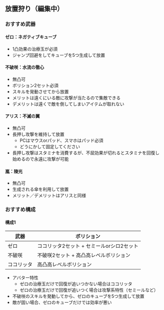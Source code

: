 ## 放置狩り（編集中）

### おすすめ武器
#### ゼロ：ネガティブキューブ
* 1凸効果の治療玉が必須
* ジャンプ回避をしてキューブを5つ生成して放置

#### 不破咲：水流の徹心
* 無凸可
* ボリション2セット必須
* スキルを発動させてから放置
* メリットは遠くにいる敵に攻撃が当たるので集敵できる
* デメリットは遠くで敵を倒してしまいアイテムが取れない

#### アリス：不滅の翼
* 無凸可
* 長押し攻撃を維持して放置
  * PCはマウスorパッド、スマホはパッド必須
  * どうにかして固定してください
* 長押し攻撃はスタミナを消費するが、不屈効果が切れるとスタミナを回復し始めるので永遠に攻撃が可能

#### 嵐：陵光
* 無凸可
* 生成される傘を利用して放置
* メリット／デメリットはアリスと同様

### おすすめ構成
#### 構成1

| 武器 | ボリション |
| --- | --- |
| ゼロ | ココリッタ2セット + セミールorシロ2セット |
| 不破咲 | 不破咲2セット + 高凸高レベルボリション |
| ココリッタ | 高凸高レベルボリション |

* アバター特性
  * ゼロの治療玉だけで回復が追いつかない場合はココリッタ
  * ゼロの治療玉だけで回復が追いつく場合は攻撃系特性（セミールなど）
* 不破咲のスキルを発動してから、ゼロのキューブを5つ生成して放置
* 敵が固い場合、ゼロのキューブだけでは効率が悪い
